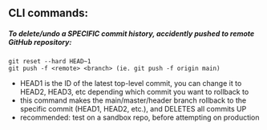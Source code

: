 ## CLI commands:

##### To delete/undo a SPECIFIC commit history, accidently pushed to remote GitHub repository:
    git reset --hard HEAD~1 
    git push -f <remote> <branch> (ie. git push -f origin main)
    
-   HEAD1 is the ID of the latest top-level commit, you can change it to HEAD2, HEAD3, etc depending which commit you want to rollback to
-   this command makes the main/master/header branch rollback to the specific commit (HEAD1, HEAD2, etc.), and DELETES all commits UP
-   recommended: test on a sandbox repo, before attempting on production

